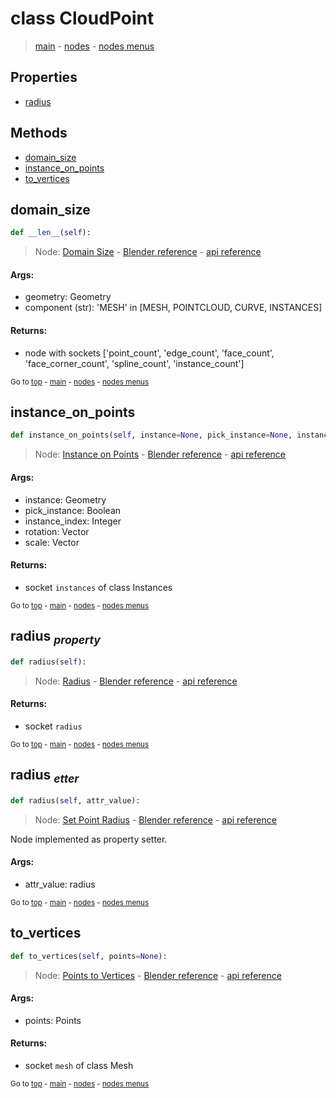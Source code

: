 # class CloudPoint

> [main](../structure.md) - [nodes](nodes.md) - [nodes menus](nodes_menus.md)

## Properties

- [radius](#radius-property)



## Methods

- [domain_size](#domain_size)
- [instance_on_points](#instance_on_points)
- [to_vertices](#to_vertices)

## domain_size

```python
def __len__(self):

```
> Node: [Domain Size](GeometryNodeAttributeDomainSize.md) - [Blender reference](https://docs.blender.org/manual/en/latest/modeling/geometry_nodes/attribute/domain_size.html) - [api reference](https://docs.blender.org/api/current/bpy.types.GeometryNodeAttributeDomainSize.html)

#### Args:
- geometry: Geometry
- component (str): 'MESH' in [MESH, POINTCLOUD, CURVE, INSTANCES]

#### Returns:
- node with sockets ['point_count', 'edge_count', 'face_count', 'face_corner_count', 'spline_count', 'instance_count']

<sub>Go to [top](#class-CloudPoint) - [main](../structure.md) - [nodes](nodes.md) - [nodes menus](nodes_menus.md)</sub>

## instance_on_points

```python
def instance_on_points(self, instance=None, pick_instance=None, instance_index=None, rotation=None, scale=None):

```
> Node: [Instance on Points](GeometryNodeInstanceOnPoints.md) - [Blender reference](https://docs.blender.org/manual/en/latest/modeling/geometry_nodes/instances/instance_on_points.html) - [api reference](https://docs.blender.org/api/current/bpy.types.GeometryNodeInstanceOnPoints.html)

#### Args:
- instance: Geometry
- pick_instance: Boolean
- instance_index: Integer
- rotation: Vector
- scale: Vector

#### Returns:
- socket `instances` of class Instances

<sub>Go to [top](#class-CloudPoint) - [main](../structure.md) - [nodes](nodes.md) - [nodes menus](nodes_menus.md)</sub>

## radius <sub>*property*</sub>

```python
def radius(self):

```
> Node: [Radius](GeometryNodeInputRadius.md) - [Blender reference](https://docs.blender.org/manual/en/latest/modeling/geometry_nodes/input/radius.html) - [api reference](https://docs.blender.org/api/current/bpy.types.GeometryNodeInputRadius.html)

#### Returns:
- socket `radius`

<sub>Go to [top](#class-CloudPoint) - [main](../structure.md) - [nodes](nodes.md) - [nodes menus](nodes_menus.md)</sub>

## radius <sub>*etter*</sub>

```python
def radius(self, attr_value):

```
> Node: [Set Point Radius](GeometryNodeSetPointRadius.md) - [Blender reference](https://docs.blender.org/manual/en/latest/modeling/geometry_nodes/point/set_point_radius.html) - [api reference](https://docs.blender.org/api/current/bpy.types.GeometryNodeSetPointRadius.html)

Node implemented as property setter.

#### Args:
- attr_value: radius


<sub>Go to [top](#class-CloudPoint) - [main](../structure.md) - [nodes](nodes.md) - [nodes menus](nodes_menus.md)</sub>

## to_vertices

```python
def to_vertices(self, points=None):

```
> Node: [Points to Vertices](GeometryNodePointsToVertices.md) - [Blender reference](https://docs.blender.org/manual/en/latest/modeling/geometry_nodes/point/points_to_vertices.html) - [api reference](https://docs.blender.org/api/current/bpy.types.GeometryNodePointsToVertices.html)

#### Args:
- points: Points

#### Returns:
- socket `mesh` of class Mesh

<sub>Go to [top](#class-CloudPoint) - [main](../structure.md) - [nodes](nodes.md) - [nodes menus](nodes_menus.md)</sub>

